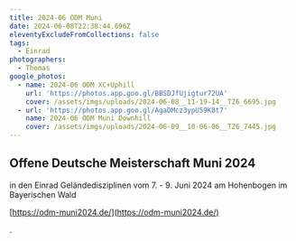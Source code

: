 ```yaml
---
title: 2024-06 ODM Muni
date: 2024-06-08T22:38:44.696Z
eleventyExcludeFromCollections: false
tags:
  - Einrad
photographers:
  - Thomas
google_photos:
  - name: 2024-06 ODM XC+Uphill
    url: 'https://photos.app.goo.gl/BBSDJfUjigtur72UA'
    cover: /assets/imgs/uploads/2024-06-08__11-19-14__TZ6_6695.jpg
  - url: 'https://photos.app.goo.gl/AgaDMcz3ypU59K8t7'
    name: 2024-06 ODM Muni Downhill
    cover: /assets/imgs/uploads/2024-06-09__10-06-06__TZ6_7445.jpg
---
```

## Offene Deutsche Meisterschaft Muni 2024

in den Einrad Geländedisziplinen vom 7. - 9. Juni 2024 am Hohenbogen im Bayerischen Wald


[https://odm-muni2024.de/](https://odm-muni2024.de/)


.




